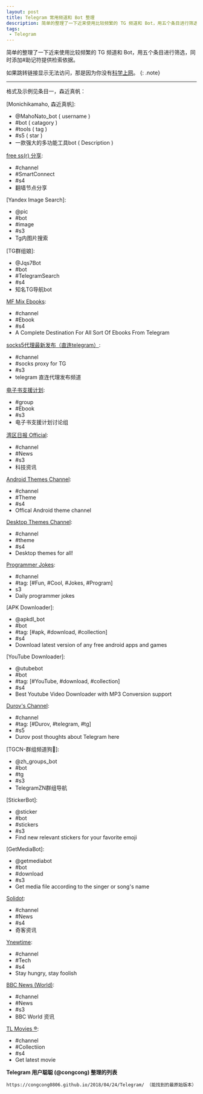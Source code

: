 ```yaml
---
layout: post
title: Telegram 常用频道和 Bot 整理
description: 简单的整理了一下近来使用比较频繁的 TG 频道和 Bot，用五个条目进行筛选，同时添加#助记符提供检索依据。
tags:
 - Telegram
---
```


简单的整理了一下近来使用比较频繁的 TG 频道和 Bot，用五个条目进行筛选，同时添加#助记符提供检索依据。

<!--more-->

如果跳转链接显示无法访问，那是因为你没有[科学上网](/科学上网)。
{: .note}

---

格式及示例见条目一，森近真帆：

[Monichikamaho, 森近真帆]:

 - @MahoNato_bot   ( username )
 - #bot   ( catagory )
 - #tools   ( tag )
 - #s5   ( star )
 - 一款强大的多功能工具bot   ( Description )

[free ss(r) 分享](https://t.me/frssr):

 - #channel
 - #SmartConnect
 - #s4
 - 翻墙节点分享

[Yandex Image Search]:

 - @pic
 - #bot
 - #image
 - #s3
 - Tg内图片搜索

[TG群组娘]:

 - @Jqs7Bot
 - #bot
 - #TelegramSearch
 - #s4
 - 知名TG导航bot

[MF Mix Ebooks](https://t.me/mfmixebooks):

 - #channel
 - #Ebook
 - #s4
 - A Complete Destination For All Sort Of Ebooks From Telegram

[socks5代理最新发布（直连telegram）](https://t.me/socks5list):

 - #channel
 - #socks proxy for TG
 - #s3
 - telegram 直连代理发布频道

[电子书支援计划](https://t.me/what_youread):

 - #group
 - #Ebook
 - #s3
 - 电子书支援计划讨论组

[湾区日报 Official](https://t.me/wanqu_official):

 - #channel
 - #News
 - #s3
 - 科技资讯

[Android Themes Channel](https://t.me/AndroidThemes):

 - #channel
 - #Theme
 - #s4
 - Offical Android theme channel

[Desktop Themes Channel](https://t.me/themes):

 - #channel
 - #theme
 - #s4
 - Desktop themes for all!

[Programmer Jokes](https://t.me/programmerjokes):

 - #channel
 - #tag: [#Fun, #Cool, #Jokes, #Program]
 - s3
 - Daily programmer jokes

[APK Downloader]:

 - @apkdl_bot
 - #bot
 - #tag: [#apk, #download, #collection]
 - #s4
 - Download latest version of any free android apps and games

[YouTube Downloader]:

 - @utubebot
 - #bot
 - #tag: [#YouTube, #download, #collection]
 - #s4
 - Best Youtube Video Downloader with MP3 Conversion support

[Durov's Channel](https://t.me/durov):

 - #channel
 - #tag: [#Durov, #telegram, #tg]
 - #s5
 - Durov post thoughts about Telegram here

[TGCN-群组频道狗🐶]:

 - @zh_groups_bot
 - #bot
 - #tg
 - #s3
 - TelegramZN群组导航

[StickerBot]:

 - @sticker
 - #bot
 - #stickers
 - #s3
 - Find new relevant stickers for your favorite emoji

[GetMediaBot]:

 - @getmediabot
 - #bot
 - #download
 - #s3
 - Get media file according to the singer or song's name

[Solidot](https://t.me/solidot):

 - #channel
 - #News
 - #s4
 - 奇客资讯

[Ynewtime](https://t.me/Ynewtime_Bik_Cha):

 - #channel
 - #Tech
 - #s4
 - Stay hungry, stay foolish

[BBC News (World)](https://t.me/BBCWorld):

 - #channel
 - #News
 - #s3
 - BBC World 资讯

[TL Movies ®](https://t.me/TLMovies):

 - #channel
 - #Collectiion
 - #s4
 - Get latest movie

**Telegram 用户聪聪 (@congcong) 整理的列表**

```
https://congcong0806.github.io/2018/04/24/Telegram/ （能找到的最原始版本）
```